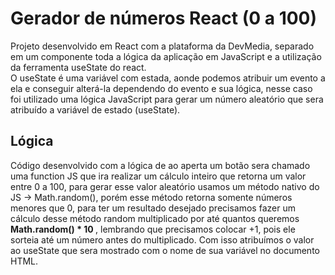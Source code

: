 # Gerador de números React (0 a 100)

Projeto desenvolvido em React com a plataforma da DevMedia, separado em um componente  toda a lógica da aplicação em JavaScript e a utilização da ferramenta useState do react.<br>
O useState é uma variável com estada, aonde podemos atribuir um evento a ela e conseguir alterá-la dependendo do evento e sua lógica, nesse caso foi utilizado uma lógica JavaScript para gerar um número aleatório que sera atribuído a variável de estado (useState).
## Lógica
Código desenvolvido com a lógica de ao aperta um botão sera chamado uma function JS que ira realizar um cálculo inteiro que retorna um valor entre 0 a 100, para gerar esse valor aleatório usamos um método nativo do JS -> Math.random(), porém esse método retorna somente números menores que 0, para ter um resultado desejado precisamos fazer um cálculo desse método random multiplicado por até quantos queremos <strong> Math.random() * 10 </strong>, lembrando que precisamos colocar +1, pois ele sorteia até um número antes do multiplicado.
Com isso atribuímos o valor ao useState que sera mostrado com o nome de sua variável no documento HTML.
